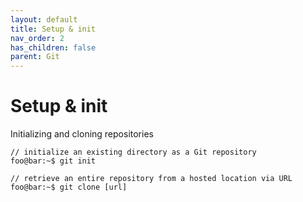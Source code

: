 ```yaml
---
layout: default
title: Setup & init
nav_order: 2
has_children: false
parent: Git
---
```


# Setup & init
Initializing and cloning repositories
```console
// initialize an existing directory as a Git repository
foo@bar:~$ git init

// retrieve an entire repository from a hosted location via URL
foo@bar:~$ git clone [url]
```
